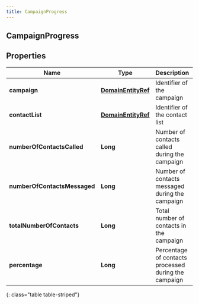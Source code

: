 ```yaml
---
title: CampaignProgress
---
```


## CampaignProgress

## Properties

| Name                         | Type                                                           | Description                                          | Notes      |
| ---------------------------- | -------------------------------------------------------------- | ---------------------------------------------------- | ---------- |
| **campaign**                 | <!----><!---->[**DomainEntityRef**](DomainEntityRef.md)<!----> | Identifier of the campaign                           |            |
| **contactList**              | <!----><!---->[**DomainEntityRef**](DomainEntityRef.md)<!----> | Identifier of the contact list                       |            |
| **numberOfContactsCalled**   | <!----><!---->**Long**<!---->                                  | Number of contacts called during the campaign        | [optional] |
| **numberOfContactsMessaged** | <!----><!---->**Long**<!---->                                  | Number of contacts messaged during the campaign      | [optional] |
| **totalNumberOfContacts**    | <!----><!---->**Long**<!---->                                  | Total number of contacts in the campaign             | [optional] |
| **percentage**               | <!----><!---->**Long**<!---->                                  | Percentage of contacts processed during the campaign | [optional] |

{: class="table table-striped"}
